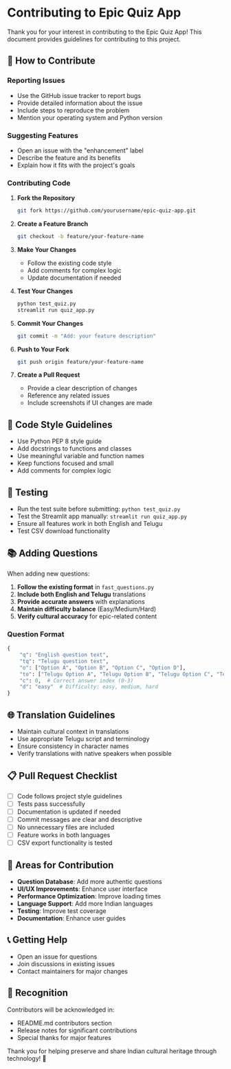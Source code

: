 # Contributing to Epic Quiz App

Thank you for your interest in contributing to the Epic Quiz App! This document provides guidelines for contributing to this project.

## 🤝 How to Contribute

### Reporting Issues
- Use the GitHub issue tracker to report bugs
- Provide detailed information about the issue
- Include steps to reproduce the problem
- Mention your operating system and Python version

### Suggesting Features
- Open an issue with the "enhancement" label
- Describe the feature and its benefits
- Explain how it fits with the project's goals

### Contributing Code

1. **Fork the Repository**
   ```bash
   git fork https://github.com/yourusername/epic-quiz-app.git
   ```

2. **Create a Feature Branch**
   ```bash
   git checkout -b feature/your-feature-name
   ```

3. **Make Your Changes**
   - Follow the existing code style
   - Add comments for complex logic
   - Update documentation if needed

4. **Test Your Changes**
   ```bash
   python test_quiz.py
   streamlit run quiz_app.py
   ```

5. **Commit Your Changes**
   ```bash
   git commit -m "Add: your feature description"
   ```

6. **Push to Your Fork**
   ```bash
   git push origin feature/your-feature-name
   ```

7. **Create a Pull Request**
   - Provide a clear description of changes
   - Reference any related issues
   - Include screenshots if UI changes are made

## 📝 Code Style Guidelines

- Use Python PEP 8 style guide
- Add docstrings to functions and classes
- Use meaningful variable and function names
- Keep functions focused and small
- Add comments for complex logic

## 🧪 Testing

- Run the test suite before submitting: `python test_quiz.py`
- Test the Streamlit app manually: `streamlit run quiz_app.py`
- Ensure all features work in both English and Telugu
- Test CSV download functionality

## 📚 Adding Questions

When adding new questions:

1. **Follow the existing format** in `fast_questions.py`
2. **Include both English and Telugu** translations
3. **Provide accurate answers** with explanations
4. **Maintain difficulty balance** (Easy/Medium/Hard)
5. **Verify cultural accuracy** for epic-related content

### Question Format
```python
{
    "q": "English question text",
    "tq": "Telugu question text",
    "o": ["Option A", "Option B", "Option C", "Option D"],
    "to": ["Telugu Option A", "Telugu Option B", "Telugu Option C", "Telugu Option D"],
    "c": 0,  # Correct answer index (0-3)
    "d": "easy"  # Difficulty: easy, medium, hard
}
```

## 🌐 Translation Guidelines

- Maintain cultural context in translations
- Use appropriate Telugu script and terminology
- Ensure consistency in character names
- Verify translations with native speakers when possible

## 📋 Pull Request Checklist

- [ ] Code follows project style guidelines
- [ ] Tests pass successfully
- [ ] Documentation is updated if needed
- [ ] Commit messages are clear and descriptive
- [ ] No unnecessary files are included
- [ ] Feature works in both languages
- [ ] CSV export functionality is tested

## 🎯 Areas for Contribution

- **Question Database**: Add more authentic questions
- **UI/UX Improvements**: Enhance user interface
- **Performance Optimization**: Improve loading times
- **Language Support**: Add more Indian languages
- **Testing**: Improve test coverage
- **Documentation**: Enhance user guides

## 📞 Getting Help

- Open an issue for questions
- Join discussions in existing issues
- Contact maintainers for major changes

## 🙏 Recognition

Contributors will be acknowledged in:
- README.md contributors section
- Release notes for significant contributions
- Special thanks for major features

Thank you for helping preserve and share Indian cultural heritage through technology! 🙏
